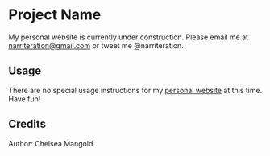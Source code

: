 # Project Name

My personal website is currently under construction. Please email me at narriteration@gmail.com or tweet me @narriteration.  

## Usage

There are no special usage instructions for my [personal website](narriteration.github.io) at this time. Have fun!

## Credits

Author: Chelsea Mangold
